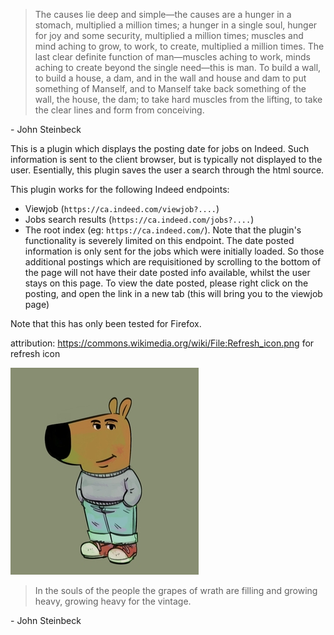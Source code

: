 > The causes lie deep and simple—the causes are a hunger in a stomach, multiplied a million times; a hunger in a single soul, hunger for joy and some security, multiplied a million times; muscles and mind aching to grow, to work, to create, multiplied a million times. The last clear definite function of man—muscles aching to work, minds aching to create beyond the single need—this is man. To build a wall, to build a house, a dam, and in the wall and house and dam to put something of Manself, and to Manself take back something of the wall, the house, the dam; to take hard muscles from the lifting, to take the clear lines and form from conceiving.  

\- John Steinbeck

This is a plugin which displays the posting date for jobs on Indeed.  Such information is sent to the client browser, but is typically not displayed to the user.  Esentially, this plugin saves the user a search through the html source.

This plugin works for the following Indeed endpoints:
- Viewjob (`https://ca.indeed.com/viewjob?....`)
- Jobs search results (`https://ca.indeed.com/jobs?....`)
- The root index (eg: `https://ca.indeed.com/`).  Note that the plugin's functionality is severely limited on this endpoint.  The date posted information is only sent for the jobs which were initially loaded.  So those additional postings which are requisitioned by scrolling to the bottom of the page will not have their date posted info available, whilst the user stays on this page.  To view the date posted, please right click on the posting, and open the link in a new tab (this will bring you to the viewjob page)

Note that this has only been tested for Firefox.

 attribution: https://commons.wikimedia.org/wiki/File:Refresh_icon.png for refresh icon

 !["chill guy, by Philip Banks"](chillguy/Chill_guy_original_artwork.jpg "chill guy, by Philip Banks")

 > In the souls of the people the grapes of wrath are filling and growing heavy, growing heavy for the vintage.

 \- John Steinbeck


